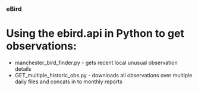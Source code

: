 ### eBird

# Using the ebird.api in Python to get observations:
* manchester_bird_finder.py - gets recent local unusual observation details
* GET_multiple_historic_obs.py - downloads all observations over multiple daily files and concats in to monthly reports
